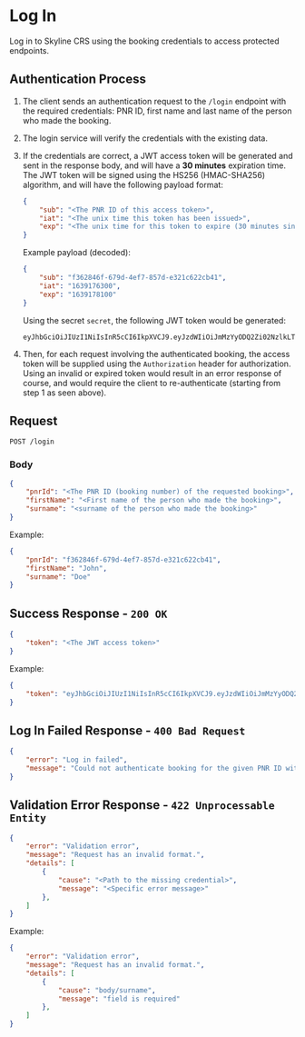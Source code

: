 # Log In

Log in to Skyline CRS using the booking credentials to access protected endpoints.

## Authentication Process

1. The client sends an authentication request to the `/login` endpoint with the required credentials: PNR ID, first name and last name of the person who made the booking.

2. The login service will verify the credentials with the existing data.

3. If the credentials are correct, a JWT access token will be generated and sent in the response body, and will have a **30 minutes** expiration time. The JWT token will be signed using the HS256 (HMAC-SHA256) algorithm, and will have the following payload format:
    ```json
    {
        "sub": "<The PNR ID of this access token>",
        "iat": "<The unix time this token has been issued>",
        "exp": "<The unix time for this token to expire (30 minutes since issued)>",
    }
    ```
    Example payload (decoded):
    ```json
    {
        "sub": "f362846f-679d-4ef7-857d-e321c622cb41",
        "iat": "1639176300",
        "exp": "1639178100"
    }
    ```
    Using the secret `secret`, the following JWT token would be generated:
    ```
    eyJhbGciOiJIUzI1NiIsInR5cCI6IkpXVCJ9.eyJzdWIiOiJmMzYyODQ2Zi02NzlkLTRlZjctODU3ZC1lMzIxYzYyMmNiNDEiLCJpYXQiOiIxNjM5MTc2MzAwIiwiZXhwIjoiMTYzOTE3ODEwMCJ9.l1smQvKIIWZG6dLLopUrXsWs7cff8_SJQ0JYwB_sd9g
    ```

4. Then, for each request involving the authenticated booking, the access token will be supplied using the `Authorization` header  for authorization. Using an invalid or expired token would result in an error response of course, and would require the client to re-authenticate (starting from step 1 as seen above).

## Request

```http
POST /login
```

### Body

```json
{
    "pnrId": "<The PNR ID (booking number) of the requested booking>",
    "firstName": "<First name of the person who made the booking>",
    "surname": "<surname of the person who made the booking>"
}
```

Example:
```json
{
    "pnrId": "f362846f-679d-4ef7-857d-e321c622cb41",
    "firstName": "John",
    "surname": "Doe"
}
```

## Success Response - `200 OK`

```json
{
    "token": "<The JWT access token>"
}
```

Example:
```json
{
    "token": "eyJhbGciOiJIUzI1NiIsInR5cCI6IkpXVCJ9.eyJzdWIiOiJmMzYyODQ2Zi02NzlkLTRlZjctODU3ZC1lMzIxYzYyMmNiNDEiLCJpYXQiOiIxNjM5MTc2MzAwIiwiZXhwIjoiMTYzOTE3ODEwMCJ9.l1smQvKIIWZG6dLLopUrXsWs7cff8_SJQ0JYwB_sd9g"
}
```

## Log In Failed Response - `400 Bad Request`

```json
{
    "error": "Log in failed",
    "message": "Could not authenticate booking for the given PNR ID with the given first name and surname."
}
```

## Validation Error Response - `422 Unprocessable Entity`

```json
{
    "error": "Validation error",
    "message": "Request has an invalid format.",
    "details": [
        {
            "cause": "<Path to the missing credential>",
            "message": "<Specific error message>"
        },
    ]
}
```

Example:
```json
{
    "error": "Validation error",
    "message": "Request has an invalid format.",
    "details": [
        {
            "cause": "body/surname",
            "message": "field is required"
        },
    ]
}
```
